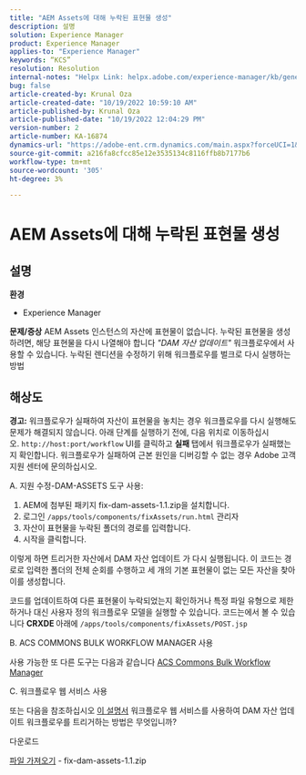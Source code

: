 ```yaml
---
title: "AEM Assets에 대해 누락된 표현물 생성"
description: 설명
solution: Experience Manager
product: Experience Manager
applies-to: "Experience Manager"
keywords: “KCS”
resolution: Resolution
internal-notes: "Helpx Link: helpx.adobe.com/experience-manager/kb/generating-the-missing-renditions-for-aem-assets.html"
bug: false
article-created-by: Krunal Oza
article-created-date: "10/19/2022 10:59:10 AM"
article-published-by: Krunal Oza
article-published-date: "10/19/2022 12:04:29 PM"
version-number: 2
article-number: KA-16874
dynamics-url: "https://adobe-ent.crm.dynamics.com/main.aspx?forceUCI=1&pagetype=entityrecord&etn=knowledgearticle&id=3bcd410e-9d4f-ed11-bba2-00224808679b"
source-git-commit: a216fa8cfcc85e12e3535134c8116ffb8b7177b6
workflow-type: tm+mt
source-wordcount: '305'
ht-degree: 3%

---
```


# AEM Assets에 대해 누락된 표현물 생성

## 설명

<b>환경</b>
- Experience Manager



<b>문제/증상</b>
AEM Assets 인스턴스의 자산에 표현물이 없습니다. 누락된 표현물을 생성하려면, 해당 표현물을 다시 나열해야 합니다 *&quot;DAM 자산 업데이트&quot;* 워크플로우에서 사용할 수 있습니다. 누락된 렌디션을 수정하기 위해 워크플로우를 벌크로 다시 실행하는 방법


## 해상도


<b>경고:</b> 워크플로우가 실패하여 자산이 표현물을 놓치는 경우 워크플로우를 다시 실행해도 문제가 해결되지 않습니다. 아래 단계를 실행하기 전에, 다음 위치로 이동하십시오. `http://host:port/workflow` UI를 클릭하고 <b>실패 </b>탭에서 워크플로우가 실패했는지 확인합니다. 워크플로우가 실패하여 근본 원인을 디버깅할 수 없는 경우 Adobe 고객 지원 센터에 문의하십시오.

A. 지원 수정-DAM-ASSETS 도구 사용:

1. AEM에 첨부된 패키지 fix-dam-assets-1.1.zip을 설치합니다.
2. 로그인 `/apps/tools/components/fixAssets/run.html` 관리자
3. 자산이 표현물을 누락된 폴더의 경로를 입력합니다.
4. 시작을 클릭합니다.


이렇게 하면 트리거한 자산에서 DAM 자산 업데이트 가 다시 실행됩니다. 이 코드는 경로로 입력한 폴더의 전체 순회를 수행하고 세 개의 기본 표현물이 없는 모든 자산을 찾아 이를 생성합니다.

코드를 업데이트하여 다른 표현물이 누락되었는지 확인하거나 특정 파일 유형으로 제한하거나 대신 사용자 정의 워크플로우 모델을 실행할 수 있습니다. 코드는에서 볼 수 있습니다 <b>CRXDE </b>아래에 `/apps/tools/components/fixAssets/POST.jsp`



B. ACS COMMONS BULK WORKFLOW MANAGER 사용

사용 가능한 또 다른 도구는 다음과 같습니다 [ACS Commons Bulk Workflow Manager](https://adobe-consulting-services.github.io/acs-aem-commons/features/bulk-workflow-manager/index.html)



C. 워크플로우 웹 서비스 사용

또는 다음을 참조하십시오 [이 설명서](https://helpx.adobe.com/experience-manager/6-2/sites/developing/using/wf-program-interaction.html#Creating,%20Reading%20or%20Deleting%20Workflow%20Models) 워크플로우 웹 서비스를 사용하여 DAM 자산 업데이트 워크플로우를 트리거하는 방법은 무엇입니까?

다운로드

[파일 가져오기](https://helpx.adobe.com/content/dam/help/en/experience-manager/kb/generating-the-missing-renditions-for-aem-assets/_jcr_content/main-pars/download_section/download-1/fix-dam-assets-11.zip "fix-dam-assets-1.1.zip") - fix-dam-assets-1.1.zip
